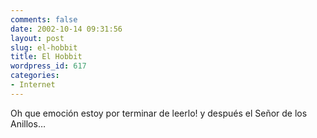 ```yaml
---
comments: false
date: 2002-10-14 09:31:56
layout: post
slug: el-hobbit
title: El Hobbit
wordpress_id: 617
categories:
- Internet
---
```


Oh que emoción estoy por terminar de leerlo! y después el Señor de los Anillos…




 
